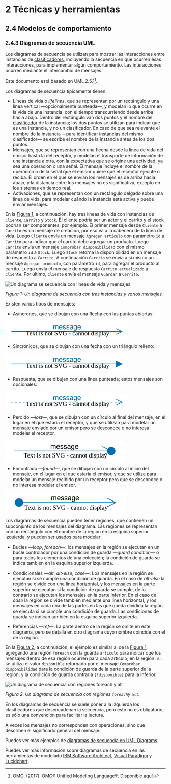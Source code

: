 # 2 Técnicas y herramientas

## 2.4 Modelos de comportamiento

### 2.4.3 Diagramas de secuencia UML

Los diagramas de secuencia se utilizan para mostrar las interacciones entre
instancias de [clasificadores](/4_Conceptos/4_Clasificador.md), incluyendo la
secuencia en que ocurren esas interacciones, para implementar algún
comportamiento. Las interacciones ocurren mediante el intercambio de mensajes.

Este documento está basado en UML 2.5.1[^1].

Los diagramas de secuencia típicamente tienen:

* Líneas de vida o *lifelines*, que se representan por un rectángulo y una línea
  vertical —opcionalmente punteada—, y modelan lo que ocurre en la vida de una
  instancia, con el tiempo transcurriendo desde arriba hacia abajo. Dentro del
  rectángulo van dos puntos y el nombre del
  [clasificador](/4_Conceptos/4_Clasificador.md) de la instancia; los dos puntos
  se utilizan para indicar que es una instancia, y no un clasificador. En caso
  de que sea relevante el nombre de la instancia —para identificar instancias
  del mismo clasificador— se escribe el nombre de la instancia antes de los dos
  puntos.
* Mensajes, que se representan con una flecha desde la línea de vida del emisor
  hasta la del receptor, y modelan el transporte de información de una instancia
  a otra, con la expectativa que se origine una actividad, ya sea una operación
  o una señal. El mensaje incluye el nombre de la operación o de la señal que el
  emisor quiere que el receptor ejecute o reciba. El orden en el que se envían
  los mensajes es de arriba hacia abajo, y la distancia entre los mensajes no es
  significativa, excepto en los sistemas en tiempo real.
* Activaciones, que se representan con un rectángulo delgado sobre una línea de
  vida, para modelar cuándo la instancia está activa y puede enviar mensajes.

En la [Figura 1](#figura-1), a continuación, hay tres líneas de vida con
instancias de `Cliente`, `Carrito` y `Stock`. El cliente podría ser un actor y
el carrito y el stock podrían ser componentes, por ejemplo. El primer mensaje
desde `Cliente` a `Carrito` es un mensaje de creación, por eso va a la cabecera
de la línea de vida. Luego `Cliente` envía un mensaje `Agregar artículo` con
parámetro `id` a `Carrito` para indicar que el carrito debe agregar un producto.
Luego `Carrito` envía un mensaje `Comprobar disponibilidad` con el mismo
parámetro `id` a `Stock`. Luego `Stock` retorna la disponibilidad en un mensaje
de respuesta a `Carrito`. A continuación `Carrito` se envía a sí mismo un
mensaje `Agregar producto`, con parámetro `id`, para agregar el producto al
carrito. Luego envía el mensaje de respuesta `Carrito actualizado` a `Cliente`.
Por último, `Cliente` envía el mensaje `Guardar` a `Carrito`.

<a id="figura-1"/>

![Un diagrama se secuencia con líneas de vida y
mensajes](/diagrams/Sequence_Diagram_Lifelines_Messages.svg)

*Figura 1: Un diagrama de secuencia con tres instancias y varios mensajes.*

Existen varios tipos de mensajes:

* Asíncronos, que se dibujan con una flecha con las puntas abiertas:

![Mensaje asíncrono](/diagrams/Sequence_Diagram_Async_Message.svg)

* Sincrónicos, que se dibujan con una fecha con un triángulo relleno:

![Mensaje sincrónico](/diagrams/Sequence_Diagram_Sync_Message.svg)

* Respuesta, que se dibujan con una línea punteada; estos mensajes son
  opcionales:

![Mensaje de respuesta](/diagrams/Sequence_Diagram_Reply_Message.svg)

* Perdido —*lost*—, que se dibujan con un círculo al final del mensaje, en el
  lugar en el que estaría el receptor, y que se utilizan para modelar un mensaje
  enviado por un emisor pero se desconoce o no interesa modelar el receptor.

![Mensaje perdido](/diagrams/Activity_Diagram_Lost.svg)

* Encontrado —*found*—, que se dibujan con un círculo al inicio del mensaje, en
  el lugar en el que estaría el emisor, y que se utiliza para modelar un mensaje
  recibido por un receptor pero que se desconoce o no interesa modelar el
  emisor.

![Mensaje encontrado en diagramas de actividad](/diagrams/Activity_Diagram_Found.svg)

Los diagramas de secuencia pueden tener regiones, que contienen un subconjunto
de los mensajes del diagrama. Las regiones se representan con un rectángulo con
el nombre de la región en la esquina superior izquierda, y pueden ser usados
para modelar:

* Bucles —*loop*, *foreach*—: los mensajes en la región se ejecutan en un bucle
  controlador por una condición de guarda —*guard condition*— o para todos los
  elementos de una colección; la condición de guarda se indica también en la
  esquina superior izquierda.

* Condicionales —*alt*, *alt-else*, *case*—: Los mensajes en la región se
  ejecutan si se cumple una condición de guarda. En el caso de *alt-else* la
  región se divide con una línea horizontal, y los mensajes en la parte superior
  se ejecutan si la condición de guarda se cumple, de lo contrario se ejecutan
  los mensajes en la parte inferior. En el caso de *case* la región se divide
  también mediante una línea horizontal, y los mensajes en cada una de las
  partes en las que queda dividida la región se ejecuta si se cumple una
  condición de guarda. Las condiciones de guarda se indican también en la
  esquina superior izquierda.

* Referencias —*ref*—: La parte dentro de la región se omite en este diagrama,
  pero se detalla en otro diagrama cuyo nombre coincide con el de la región.

En la [Figura 2](#figura-2), a continuación, el ejemplo es similar al de la
[Figura 1](#figura-1), agregando una región `foreach` con la guarda `artículo`
para indicar que los mensajes dentro de esa región ocurren para cada artículo;
en la región `alt` se utiliza el valor `disponible` retornado por el mensaje
`Comprobar disponibilidad` para la condición de guarda de la parte superior de
la región, y la condición de guarda contraria `[!disponible]` para la inferior.

<a id="figura-2"/>

![Un diagrama de secuencia con regiones foreach y
alt](/diagrams/Sequence_Diagram_Loop_Alt.svg)

*Figura 2. Un diagrama de secuencia con regiones `foreach`y `alt`.*

En los diagramas de secuencia se suele poner a la izquierda los clasificadores
que desencadenan la secuencia, pero esto no es obligatorio, es sólo una
convención para facilitar la lectura.

A veces los mensajes no corresponden con operaciones, sino que describen el
significado general del mensaje.

Puedes ver más ejemplos de [diagramas de secuencia en UML
Diagrams](https://www.uml-diagrams.org/sequence-diagrams.html).

Puedes ver más información sobre diagramas de secuencia en las herramientas de
modelado [IBM Software
Architect](https://www.ibm.com/docs/en/rational-soft-arch/9.7.0?topic=diagrams-sequence),
[Visual
Paradigm](https://www.visual-paradigm.com/learning/handbooks/software-design-handbook/sequence-diagram.jsp)
y [Lucidchart](https://www.lucidchart.com/pages/uml-sequence-diagram).

[^1]: OMG. (2017). OMG® Unified Modeling Language®. Disponible
    [aquí](https://www.omg.org/spec/UML/2.5.1/PDF).

